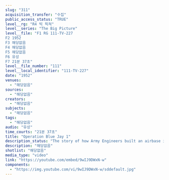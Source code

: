 ```yaml
---
slug: "311"
acquisition_transfer: "수집"
public_access_status: "TRUE"
level__rg: "R4 빅 픽쳐"
level__series: "The Big Picture"
level__file: "F1 RG 111-TV-227
F2 1952
F3 해당없음
F4 해당없음
F5 해당없음
F6 유성
F7 21분 37초"
level__file_number: "111"
level__local_identifier: "111-TV-227"
date: "1952"
venues: 
  - "해당없음"
sources: 
  - "해당없음"
creators: 
  - "해당없음"
subjects: 
  - "해당없음"
tags: 
  - "해당없음"
audio: "유성"
time_courts: "21분 37초"
title: "Operation Blue Jay 1"
description_status: "The story of how Army Engineers built an airbase in the Arctic at Thule."
description: "해당없음"
shotlist: "해당없음"
media_type: "video"
link: "https://youtube.com/embed/9wIJ9DWxN-w"
components: 
  - "https://img.youtube.com/vi/9wIJ9DWxN-w/sddefault.jpg"
---
```

